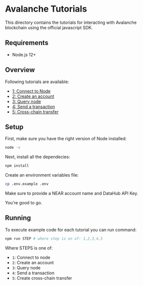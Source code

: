 # Avalanche Tutorials

This directory contains the tutorials for interacting with Avalanche blockchain using
the official javascript SDK.

## Requirements

- Node.js 12+

## Overview

Following tutorials are available:

- [1: Connect to Node](/avalanche/1_connect_to_node/main.js)
- [2: Create an account](/avalanche/2_create_account/main.js)
- [3: Query node](/avalanche/3_query_node/main.js)
- [4: Send a transaction](/avalanche/4_send_transaction/main.js)
- [5: Cross-chain transfer](/avalanche/5_interchain_swap/main.js)

## Setup

First, make sure you have the right version of Node installed:

```bash
node -v
```

Next, install all the dependecies:

```bash
npm install
```

Create an environment variables file:

```bash
cp .env.example .env
```

Make sure to provide a NEAR account name and DataHub API Key.

You're good to go.

## Running

To execute example code for each tutorial you can run command:

```bash
npm run STEP # where step is on of: 1,2,3,4,5
```

Where STEPS is one of:

- `1`: Connect to node
- `2`: Create an account
- `3`: Query node
- `4`: Send a transaction
- `5`: Create cross-chain transfer